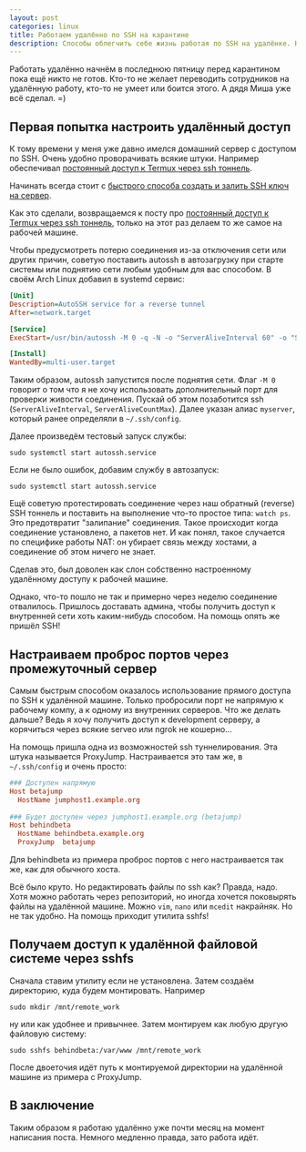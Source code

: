 ```yaml
---
layout: post
categories: linux
title: Работаем удалённо по SSH на карантине
description: Способы облегчить себе жизнь работая по SSH на удалёнке. Настраиваем удалённый доступ через постоянный реверс тоннель, монтируем файловую систему через SSHfs.
---
```


Работать удалённо начнём в последнюю пятницу перед карантином пока ещё никто не готов.
Кто-то не желает переводить сотрудников на удалённую работу, кто-то не умеет или боится этого.
А дядя Миша уже всё сделал. =)

## Первая попытка настроить удалённый доступ

К тому времени у меня уже давно имелся домашний сервер с доступом по SSH. Очень удобно проворачивать всякие штуки.
Например обеспечивал [постоянный доступ к Termux через ssh тоннель](/blog/android/persistent-termux-access-through-ssh-tunnel).

Начинать всегда стоит с [быстрого способа создать и залить SSH ключ на сервер](/blog/linux/zalit-ssh-klyuch-na-server).

Как это сделали, возвращаемся к посту про [постоянный доступ к Termux через ssh тоннель](/blog/android/persistent-termux-access-through-ssh-tunnel), только на этот раз делаем то же самое на рабочей машине.

Чтобы предусмотреть потерю соединения из-за отключения сети или других причин, советую поставить autossh в автозагрузку при старте системы или поднятию сети любым удобным для вас способом.
В своём Arch Linux добавил в systemd сервис:

```ini
[Unit]
Description=AutoSSH service for a reverse tunnel
After=network.target

[Service]
ExecStart=/usr/bin/autossh -M 0 -q -N -o "ServerAliveInterval 60" -o "ServerAliveCountMax 3" myserver

[Install]
WantedBy=multi-user.target
```

Таким образом, autossh запустится после поднятия сети. Флаг `-M 0` говорит о том что я не хочу использовать дополнительный порт для проверки живости соединения.
Пускай об этом позаботится ssh (`ServerAliveInterval`, `ServerAliveCountMax`). Далее указан алиас `myserver`, который ранее определяли в `~/.ssh/config`.

Далее произведём тестовый запуск службы:

```shell
sudo systemctl start autossh.service
```

Если не было ошибок, добавим службу в автозапуск:

```shell
sudo systemctl start autossh.service
```

Ещё советую протестировать соединение через наш обратный (reverse) SSH тоннель и поставить на выполнение что-то простое типа: `watch ps`. Это предотвратит "залипание" соединения. Такое происходит когда соединение установлено, а пакетов нет. И как понял, такое случается по специфике работы NAT: он убирает связь между хостами, а соединение об этом ничего не знает.

Сделав это, был доволен как слон собственно настроенному удалённому доступу к рабочей машине.

Однако, что-то пошло не так и примерно через неделю соединение отвалилось.
Пришлось доставать админа, чтобы получить доступ к внутренней сети хоть каким-нибудь способом. На помощь опять же пришёл SSH!

## Настраиваем проброс портов через промежуточный сервер

Самым быстрым способом оказалось использование прямого доступа по SSH к удалённой машине. Только пробросили порт не напрямую к рабочему компу, а к одному из внутренних серверов. Что же делать дальше? Ведь я хочу получить доступ к development серверу, а корячиться через всякие serveo или ngrok не кошерно...

На помощь пришла одна из возможностей ssh туннелирования. Эта штука называется ProxyJump. Настраивается это там же, в `~/.ssh/config` и очень просто:
```conf
### Доступен напрямую
Host betajump
  HostName jumphost1.example.org
 
### Будет доступен через jumphost1.example.org (betajump)
Host behindbeta
  HostName behindbeta.example.org
  ProxyJump  betajump
```

Для behindbeta из примера проброс портов с него настраивается так же, как для обычного хоста.

Всё было круто. Но редактировать файлы по ssh как? Правда, надо. Хотя можно работать через репозиторий, но иногда хочется поковырять файлы на удалённой машине. Можно `vim`, `nano` или `mcedit` накрайняк. Но не так удобно. На помощь приходит утилита sshfs!

## Получаем доступ к удалённой файловой системе через sshfs

Сначала ставим утилиту если не установлена. Затем создаём директорию, куда будем монтировать. Например
```shell
sudo mkdir /mnt/remote_work
```
ну или как удобнее и привычнее.
Затем монтируем как любую другую файловую систему:
```shell
sudo sshfs behindbeta:/var/www /mnt/remote_work
```
После двоеточия идёт путь к монтируемой директории на удалённой машине из примера с ProxyJump.

## В заключение

Таким образом я работаю удалённо уже почти месяц на момент написания поста. Немного медленно правда, зато работа идёт.
